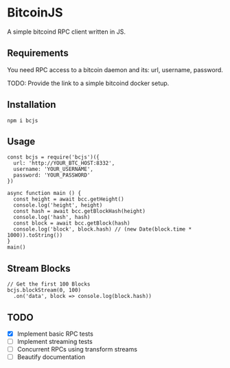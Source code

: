 # BitcoinJS

A simple bitcoind RPC client written in JS.

## Requirements

You need RPC access to a bitcoin daemon and its:
url, username, password.

TODO: Provide the link to a simple bitcoind docker setup.

## Installation

    npm i bcjs

## Usage

    const bcjs = require('bcjs')({
      url: 'http://YOUR_BTC_HOST:8332',
      username: 'YOUR_USERNAME',
      password: 'YOUR_PASSWORD'
    })

    async function main () {
      const height = await bcc.getHeight()
      console.log('height', height)
      const hash = await bcc.getBlockHash(height)
      console.log('hash', hash)
      const block = await bcc.getBlock(hash)
      console.log('block', block.hash) // (new Date(block.time * 1000)).toString())
    }
    main()

## Stream Blocks

    // Get the first 100 Blocks
    bcjs.blockStream(0, 100)
      .on('data', block => console.log(block.hash))

## TODO

* [x] Implement basic RPC tests
* [ ] Implement streaming tests
* [ ] Concurrent RPCs using transform streams
* [ ] Beautify documentation
